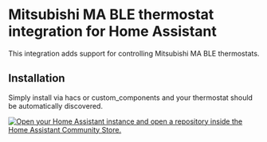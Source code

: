 # Mitsubishi MA BLE thermostat integration for Home Assistant

This integration adds support for controlling Mitsubishi MA BLE thermostats. 

## Installation

Simply install via hacs or custom_components and your thermostat should be automatically discovered.

[![Open your Home Assistant instance and open a repository inside the Home Assistant Community Store.](https://my.home-assistant.io/badges/hacs_repository.svg)](https://my.home-assistant.io/redirect/hacs_repository/?owner=lupinglade&repository=mitsubishi_matouch)
